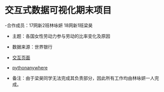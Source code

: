 # 交互式数据可视化期末项目

-合作成员：17网新2班林咏妍
          18网新1班梁昊

- 主题：各国女性劳动力参与劳动的比率变化及原因

- 数据来源：世界银行

- [交互页面](https://vin1003.github.io/female_labor/)

- [pythonanywhere](totoro1003.pythonanywhere.com)

- 备注：由于梁昊同学无法完成其负责部分，因此所有工作均由林咏妍一人完成。
